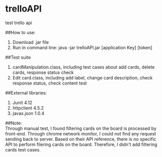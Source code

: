 # trelloAPI
test trello api

##How to use:</br>
1. Download .jar file</br>
2. Run in command line: java -jar trelloAPI.jar [application Key] [token]</br>

##Test suite</br>
1. cardManipulation.class, including test cases about add cards, delete cards, response status check</br>
2. Edit card.class, including add label, change card description, check response status, check content test</br>

##External libraries:</br>
1. Junit 4.12</br>
2. httpclient 4.5.2</br>
3. javax.json 1.0.4 </br>

##Note:</br>
Through manual test, I found filtering cards on the board is processed by front-end. Through chrome network monitor, I could not find any request sending back to server. Based on their API reference, there is no specific API to perform filering cards on the board. Therefore, I didn't add filtering cards test cases.
